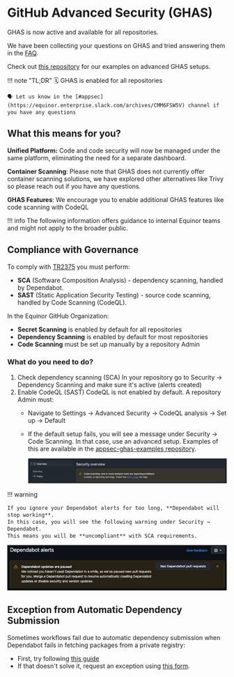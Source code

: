# GitHub Advanced Security (GHAS)

GHAS is now active and available for all repositories.

We have been collecting your questions on GHAS and tried answering them in the [FAQ](faq.md).

Check out [this repository](https://github.com/equinor/appsec-ghas-examples) for our examples on advanced GHAS setups.

!!! note "TL;DR"
    🗓️ GHAS is enabled for all repositories

    🗣️ Let us know in the [#appsec](https://equinor.enterprise.slack.com/archives/CMM6FSW5V) channel if you have any questions

## What this means for you?

**Unified Platform:** Code and code security will now be managed under the same platform, eliminating the need for a separate dashboard.

**Container Scanning**: Please note that GHAS does not currently offer container scanning solutions, we have explored other alternatives like Trivy so please reach out if you have any questions.

**GHAS Features**: We encourage you to enable additional GHAS features like code scanning with CodeQL 

!!! info
    The following information offers guidance to internal Equinor teams and might not apply to the broader public.

## Compliance with Governance

To comply with [TR2375](https://docmap.equinor.com/Docmap/page/doc/dmDocIndex.html?DOCKEYID=1000005127) you must perform:

- **SCA** (Software Composition Analysis) - dependency scanning, handled by Dependabot.
- **SAST** (Static Application Security Testing) - source code scanning, handled by Code Scanning (CodeQL).

In the Equinor GitHub Organization:

- **Secret Scanning** is enabled by default for all repositories 
- **Dependency Scanning** is enabled by default for most repositories
- **Code Scanning** must be set up manually by a repository Admin

### What do you need to do?

1. Check dependency scanning (SCA)
    In your repository go to Security -> Dependency Scanning and make sure it's active (alerts created)
1. Enable CodeQL (SAST)
    CodeQL is not enabled by default. A repository Admin must:
    - Navigate to Settings → Advanced Security → CodeQL analysis → Set up → Default
    - If the default setup fails, you will see a message under Security → Code Scanning.
      In that case, use an advanced setup. Examples of this are available in the [appsec-ghas-examples repository](https://github.com/equinor/appsec-ghas-examples).

      ![Code analysis tools not working](image-3.png)

!!! warning

    If you ignore your Dependabot alerts for too long, **Dependabot will stop working**.
    In this case, you will see the following warning under Security → Dependabot.
    This means you will be **uncompliant** with SCA requirements.

![Dependabot updates are paused](image-4.png)

## Exception from Automatic Dependency Submission

Sometimes workflows fail due to automatic dependency submission when Dependabot fails in fetching packages from a private registry:

- First, try following [this guide](https://docs.github.com/en/code-security/dependabot/working-with-dependabot/configuring-access-to-private-registries-for-dependabot#configuring-private-registries)
- If that doesn't solve it, request an exception using [this form](https://forms.cloud.microsoft/e/1Zp1vBiN7Q).

